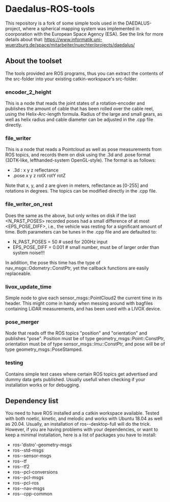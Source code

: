 # Daedalus-ROS-tools
This repository is a fork of some simple tools used in the DAEDALUS-project, where a spherical mapping system was implemented in coorporation with the European Space Agency (ESA). 
See the link for more details about that:
https://www.informatik.uni-wuerzburg.de/space/mitarbeiter/nuechter/projects/daedalus/

## About the toolset
The tools provided are ROS programs, thus you can extract the contents of the src-folder into your existing catkin-workspace's src-folder.

### encoder_2_height
This is a node that reads the joint states of a rotation-encoder and publishes the amount of cable that has been rolled over the cable reel, using the Helix-Arc-length formula. Radius of the large and small gears, as well as helix radius and cable diameter can be adjusted in the .cpp file directly.

### file_writer
This is a node that reads a Pointcloud as well as pose measurements from ROS topics, and records them on disk using the .3d and .pose format (3DTK-like, lefthanded-system OpenGL-style). The format is as follows:
 - .3d : x y z reflectance
 - .pose x y z rotX rotY rotZ
 
 Note that x, y, and z are given in meters, reflectance as [0-255] and rotations in degrees.
 The topics can be modified directly in the .cpp file.

### file_writer_on_rest
Does the same as the above, but only writes on disk if the last <N_PAST_POSES> recorded poses had a small difference of at most <EPS_POSE_DIFF>, i.e., the vehicle was resting for a significant amount of time.
Both parameters can be tunes in the .cpp file and are defaulted to:
 - N_PAST_POSES = 50   # used for 200Hz input
 - EPS_POSE_DIFF = 0.001   # small number, must be of larger order than system noise!!! 

In addition, the pose this time has the type of nav_msgs::Odometry::ConstPtr, yet the callback functions are easily replaceable.

### livox_update_time
Simple node to give each sensor_msgs::PointCloud2 the current time in its header.
This might come in handy when messing around with bagfiles containing LiDAR measurements, and has been used with a LIVOX device.

### pose_merger
Node that reads off the ROS topics "position" and "orientation" and publishes "pose". 
Position must be of type geometry_msgs::Point::ConstPtr, orientation must be of type sensor_msgs::Imu::ConstPtr, and pose will be of type geometry_msgs::PoseStamped.

### testing 
Contains simple test cases where certain ROS topics get advertised and dummy data gets published.
Usually usefull when checking if your installation works or for debugging.

## Dependency list
You need to have ROS installed and a catkin workspace available.
Tested with both noetic, kinetic, and melodic and works with Ubuntu 18.04 as well as 20.04. 
Usually, an installation of ros-<distro>-desktop-full will do the trick.
However, if you are having problems with your dependencies, or want to keep a minimal installation, here is a list of packages you have to install:
 - ros-'distro'-geometry-msgs
 - ros-<distro>-std-msgs
 - ros-<distro>-sensor-msgs
 - ros-<distro>-tf
 - ros-<distro>-tf2
 - ros-<distro>-pcl-conversions
 - ros-<distro>-pcl-msgs
 - ros-<distro>-pcl-ros
 - ros-<distro>-nav-msgs
 - ros-<distro>-cpp-common

